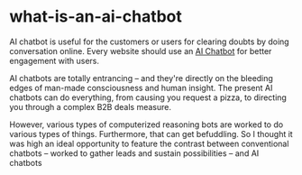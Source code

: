 # what-is-an-ai-chatbot
AI chatbot is useful for the customers or users for clearing doubts by doing conversation online. Every website should use an [AI Chatbot](https://techcentred.com/top-10-ai-chatbot-development-companies-2020/) for better engagement with users.

AI chatbots are totally entrancing – and they're directly on the bleeding edges of man-made consciousness and human insight. The present AI chatbots can do everything, from causing you request a pizza, to directing you through a complex B2B deals measure. 

However, various types of computerized reasoning bots are worked to do various types of things. Furthermore, that can get befuddling. So I thought it was high an ideal opportunity to feature the contrast between conventional chatbots – worked to gather leads and sustain possibilities – and AI chatbots
